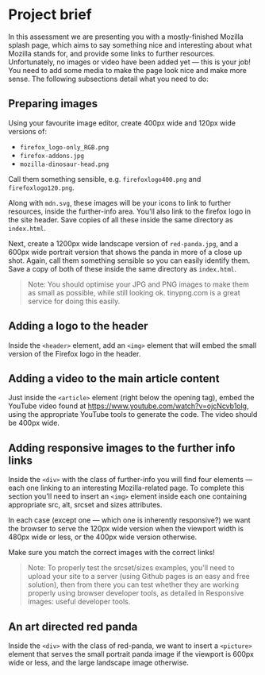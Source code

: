 # Project brief

In this assessment we are presenting you with a mostly-finished Mozilla splash page, which aims to say something nice and interesting about what Mozilla stands for, and provide some links to further resources. Unfortunately, no images or video have been added yet — this is your job! You need to add some media to make the page look nice and make more sense. The following subsections detail what you need to do:

## Preparing images
Using your favourite image editor, create 400px wide and 120px wide versions of:

- `firefox_logo-only_RGB.png`
- `firefox-addons.jpg`
- `mozilla-dinosaur-head.png`

Call them something sensible, e.g. `firefoxlogo400.png` and `firefoxlogo120.png`.

Along with `mdn.svg`, these images will be your icons to link to further resources, inside the further-info area. You'll also link to the firefox logo in the site header. Save copies of all these inside the same directory as `index.html`.

Next, create a 1200px wide landscape version of `red-panda.jpg`, and a 600px wide portrait version that shows the panda in more of a close up shot. Again, call them something sensible so you can easily identify them. Save a copy of both of these inside the same directory as `index.html`.

> Note: You should optimise your JPG and PNG images to make them as small as possible, while still looking ok. tinypng.com is a great service for doing this easily.

## Adding a logo to the header

Inside the `<header>` element, add an `<img>` element that will embed the small version of the Firefox logo in the header.

## Adding a video to the main article content

Just inside the `<article>` element (right below the opening tag), embed the YouTube video found at https://www.youtube.com/watch?v=ojcNcvb1olg, using the appropriate YouTube tools to generate the code. The video should be 400px wide.

## Adding responsive images to the further info links

Inside the `<div>` with the class of further-info you will find four <a> elements — each one linking to an interesting Mozilla-related page. To complete this section you'll need to insert an `<img>` element inside each one containing appropriate src, alt, srcset and sizes attributes.

In each case (except one — which one is inherently responsive?) we want the browser to serve the 120px wide version when the viewport width is 480px wide or less, or the 400px wide version otherwise.

Make sure you match the correct images with the correct links!

> Note: To properly test the srcset/sizes examples, you'll need to upload your site to a server (using Github pages is an easy and free solution), then from there you can test whether they are working properly using browser developer tools, as detailed in Responsive images: useful developer tools.

## An art directed red panda

Inside the `<div>` with the class of red-panda, we want to insert a `<picture>` element that serves the small portrait panda image if the viewport is 600px wide or less, and the large landscape image otherwise.

